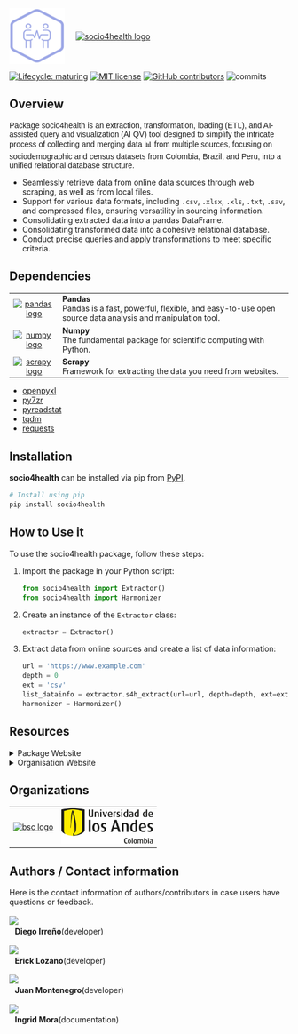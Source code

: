 <div style="display: flex; align-items: center;">
  <img src="https://raw.githubusercontent.com/harmonize-tools/socio4health/main/docs/source/_static/image.png" alt="image info" height="100" width="100" style="margin-right: 20px;"/>
  <a href="https://www.harmonize-tools.org/">
    <img src="https://harmonize-tools.github.io/harmonize-logo.png" height="139" alt="socio4health logo"/>
  </a>
</div>
<!-- badges: start -->

[![Lifecycle:
maturing](https://img.shields.io/badge/lifecycle-experimental-orange.svg)](https://lifecycle.r-lib.org/articles/stages.html#experimental)
[![MIT
license](https://img.shields.io/badge/License-MIT-blue.svg)](https://github.com/harmonize-tools/socio4health/blob/main/LICENSE.md/)
[![GitHub
contributors](https://img.shields.io/github/contributors/harmonize-tools/socio4health)](https://github.com/harmonize-tools/socio4health/graphs/contributors)
![commits](https://badgen.net/github/commits/harmonize-tools/socio4health/main)
<!-- badges: end -->

## Overview
<p style="font-family: Arial, sans-serif; font-size: 14px;">
  Package socio4health is an extraction, transformation, loading (ETL), and AI-assisted query and visualization (AI QV) tool designed to simplify the intricate process of collecting and merging data 📊 from multiple sources, focusing on sociodemographic and census datasets from Colombia, Brazil, and Peru, into a unified relational database structure.
</p>

- Seamlessly retrieve data from online data sources through web scraping, as well as from local files.
- Support for various data formats, including `.csv`, `.xlsx`, `.xls`, `.txt`, `.sav`, and compressed files, ensuring versatility in sourcing information.
- Consolidating extracted data into a pandas DataFrame.
- Consolidating transformed data into a cohesive relational database.
- Conduct precise queries and apply transformations to meet specific criteria.



## Dependencies

<table>
  <tr>
    <td align="center">
      <a href="https://pandas.pydata.org/" target="_blank">
        <img src="https://avatars.githubusercontent.com/u/21206976?s=280&v=4" height="50" alt="pandas logo">
      </a>
    </td>
    <td align="left">
      <strong>Pandas</strong><br>
      Pandas is a fast, powerful, flexible, and easy-to-use open source data analysis and manipulation tool.<br>
    </td>
  </tr>
  <tr>
    <td align="center">
      <a href="https://numpy.org/" target="_blank">
        <img src="https://avatars.githubusercontent.com/u/288276?s=48&v=4" height="50" alt="numpy logo">
      </a>
    </td>
    <td align="left">
      <strong>Numpy</strong><br>
      The fundamental package for scientific computing with Python.<br>
    </td>
  </tr>
  <tr>
    <td align="center">
      <a href="https://scrapy.org/" target="_blank">
        <img src="https://avatars.githubusercontent.com/u/733635?s=48&v=4" height="50" alt="scrapy logo">
      </a>
    </td>
    <td align="left">
      <strong>Scrapy</strong><br>
      Framework for extracting the data you need from websites.<br>
    </td>
  </tr>
</table>

- <a href="https://openpyxl.readthedocs.io/en/stable/">openpyxl</a>
- <a href="https://py7zr.readthedocs.io/en/latest/">py7zr</a>
- <a href="https://pypi.org/project/pyreadstat/">pyreadstat</a>
- <a href="https://tqdm.github.io/">tqdm</a>
- <a href="https://requests.readthedocs.io/en/latest/">requests</a>

## Installation

**socio4health** can be installed via pip from [PyPI](https://pypi.org/project/socio4health/).

```python
# Install using pip
pip install socio4health
```

## How to Use it

To use the socio4health package, follow these steps:

1. Import the package in your Python script:

   ```python
   from socio4health import Extractor()
   from socio4health import Harmonizer
   
   ```
2. Create an instance of the `Extractor` class:

   ```python
   extractor = Extractor()
   ```

3. Extract data from online sources and create a list of data information:

   ```python
   url = 'https://www.example.com'
   depth = 0
   ext = 'csv'
   list_datainfo = extractor.s4h_extract(url=url, depth=depth, ext=ext)
   harmonizer = Harmonizer()
   ```

## Resources

<details>
<summary>
Package Website
</summary>

The [socio4health website](https://harmonize-tools.github.io/socio4health/) package website includes **API reference**, **user guide**, and **examples**. The site mainly concerns the release version, but you can also find documentation for the latest development version.

</details>
<details>
<summary>
Organisation Website
</summary>

[Harmonize](https://www.harmonize-tools.org/) is an international project that develops cost-effective and reproducible digital tools for stakeholders in Latin America and the Caribbean (LAC) affected by a changing climate. These stakeholders include cities, small islands, highlands, and the Amazon rainforest.

The project consists of resources and [tools](https://harmonize-tools.github.io/) developed in conjunction with different teams from Brazil, Colombia, Dominican Republic, Peru, and Spain.

</details>

## Organizations

<table>
  <tr>
    <td align="center">
      <a href="https://www.bsc.es/" target="_blank">
        <img src="https://imgs.search.brave.com/t_FUOTCQZmDh3ddbVSX1LgHYq4mzCxvVA8U_YHywMTc/rs:fit:500:0:0/g:ce/aHR0cHM6Ly9zb21t/YS5lcy93cC1jb250/ZW50L3VwbG9hZHMv/MjAyMi8wNC9CU0Mt/Ymx1ZS1zbWFsbC5q/cGc" height="64" alt="bsc logo">
      </a>
    </td>
    <td align="center">
      <a href="https://uniandes.edu.co/" target="_blank">
        <img src="https://raw.githubusercontent.com/harmonize-tools/socio4health/refs/heads/main/docs/img/uniandes.png" height="64" alt="uniandes logo">
      </a>
    </td>
  </tr>
</table>


## Authors / Contact information

Here is the contact information of authors/contributors in case users have questions or feedback.
</br>
</br>
<a href="https://github.com/dirreno">
  <img src="https://avatars.githubusercontent.com/u/39099417?v=4" style="width: 50px; height: auto;" />
</a>
<span style="display: flex; align-items: center; margin-left: 10px;">
  <strong>Diego Irreño</strong> (developer)
</span>
</br>
<a href="https://github.com/Ersebreck">
  <img src="https://avatars.githubusercontent.com/u/81669194?v=4" style="width: 50px; height: auto;" />
</a>
<span style="display: flex; align-items: center; margin-left: 10px;">
  <strong>Erick Lozano</strong> (developer)
</span>
</br>
<a href="https://github.com/Juanmontenegro99">
  <img src="https://avatars.githubusercontent.com/u/60274234?v=4" style="width: 50px; height: auto;" />
</a>
<span style="display: flex; align-items: center; margin-left: 10px;">
  <strong>Juan Montenegro</strong> (developer)
</span>
</br>
<a href="https://github.com/ingridvmoras">
  <img src="https://avatars.githubusercontent.com/u/91691844?s=400&u=945efa0d09fcc25d1e592d2a9fddb984fdc6ceea&v=4" style="width: 50px; height: auto;" />
</a>
<span style="display: flex; align-items: center; margin-left: 10px;">
  <strong>Ingrid Mora</strong> (documentation)
</span>
